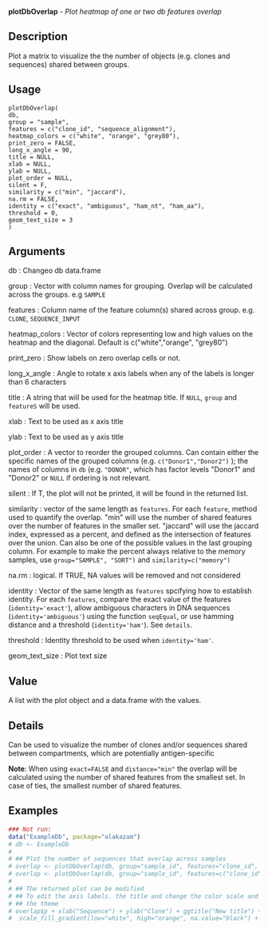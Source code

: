 **plotDbOverlap** - *Plot heatmap of one or two db features overlap*

Description
--------------------

Plot a matrix to visualize the the number of objects (e.g. clones and sequences) shared
between groups.


Usage
--------------------
```
plotDbOverlap(
db,
group = "sample",
features = c("clone_id", "sequence_alignment"),
heatmap_colors = c("white", "orange", "grey80"),
print_zero = FALSE,
long_x_angle = 90,
title = NULL,
xlab = NULL,
ylab = NULL,
plot_order = NULL,
silent = F,
similarity = c("min", "jaccard"),
na.rm = FALSE,
identity = c("exact", "ambiguous", "ham_nt", "ham_aa"),
threshold = 0,
geom_text_size = 3
)
```

Arguments
-------------------

db
:   Changeo db data.frame

group
:   Vector with column names for grouping. Overlap will
be calculated across the groups. e.g `SAMPLE`

features
:   Column name of the feature column(s) shared across group.
e.g. `CLONE`, `SEQUENCE_INPUT`

heatmap_colors
:   Vector of colors representing low and high values on
the heatmap and the diagonal. Default is
c("white","orange", "grey80")

print_zero
:   Show labels on zero overlap cells or not.

long_x_angle
:   Angle to rotate x axis labels when any of the labels is longer
than 6 characters

title
:   A string that will be used for the heatmap title. If `NULL`,
`group` and `featureS` will be used.

xlab
:   Text to be used as x axis title

ylab
:   Text to be used as y axis title

plot_order
:   A vector to reorder the grouped columns. Can contain either
the specific names of the grouped columns (e.g.
`c("Donor1","Donor2")` ); the names
of columns in `db` (e.g. `"DONOR"`, which
has factor levels "Donor1" and "Donor2" or `NULL`
if ordering is not relevant.

silent
:   If T, the plot will not be printed, it will be found in the
returned list.

similarity
:   vector of the same length as `features`. For each
`feature`, method used to quantify the overlap.
"min" will use the number of shared features over the
number of features in the smaller set. "jaccard" will
use the jaccard index, expressed as a percent,
and defined as the intersection of features over the
union. Can also be one of the possible values in the last grouping
column. For example to make the percent always relative to
the memory samples, use `group="SAMPLE", "SORT")` and
`similarity=c("memory")`

na.rm
:   logical. If TRUE, NA values will be removed and not
considered

identity
:   Vector of the same length as `features` spcifying
how to establish identity. For each `features`,
compare the exact value of the features (`identity='exact'`),
allow ambiguous characters in DNA sequences (`identity='ambiguous'`)
using the function `seqEqual`, or use hamming distance and
a threshold (`identity='ham'`). See `details`.

threshold
:   Identity threshold to be used when `identity='ham'`.

geom_text_size
:   Plot text size




Value
-------------------

A list with the plot object and a data.frame with the values.


Details
-------------------

Can be used to visualize the number of clones and/or sequences shared between
compartments, which are potentially antigen-specific

**Note**: When using `exact=FALSE` and `distance="min"` the overlap
will be calculated using the number of shared features from the smallest set. In case
of ties, the smallest number of shared features.



Examples
-------------------

```R
### Not run:
data("ExampleDb", package="alakazam")
# db <- ExampleDb
# 
# ## Plot the number of sequences that overlap across samples
# overlap <- plotDbOverlap(db, group="sample_id", features="clone_id", identity="exact", similarity="jaccard")
# overlap <- plotDbOverlap(db, group="sample_id", features=c("clone_id","junction"))
# 
# ## The returned plot can be modified
# ## To edit the axis labels. the title and change the color scale and change
# ## the theme
# overlap$p + xlab("Sequence") + ylab("Clone") + ggtitle("New title") +
#  scale_fill_gradient(low="white", high="orange", na.value="black") + theme_enchantr()

```








